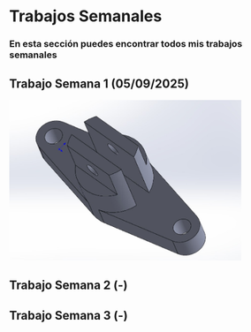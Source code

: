 # **Trabajos Semanales**

### **En esta sección puedes encontrar todos mis trabajos semanales**

## **Trabajo Semana 1 (05/09/2025)**
<img src="./recursos/imgs/proyecto_sem1_1.jpg"  width="420">

## **Trabajo Semana 2 (-)**

## **Trabajo Semana 3 (-)**
